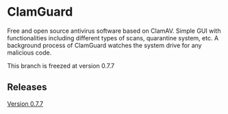 # ClamGuard
Free and open source antivirus software based on ClamAV.
Simple GUI with functionalities including different types of scans, quarantine system, etc.
A background process of ClamGuard watches the system drive for any malicious code.  

This branch is freezed at version 0.7.7

## Releases
[Version 0.7.7](https://github.com/5trange/ClamGuard/releases/tag/v0.7.7)


